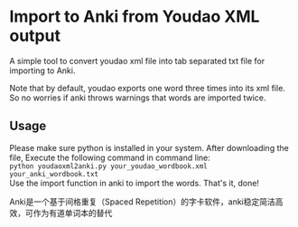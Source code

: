 # Import to Anki from Youdao XML output

A simple tool to convert youdao xml file into tab separated txt file for importing to Anki. 

Note that by default, youdao exports one word three times into its xml file. So no worries 
if anki throws warnings that words are imported twice. 

## Usage
Please make sure python is installed in your system. After downloading the file, Execute 
the following command in command line:  
    `python youdaoxml2anki.py your_youdao_wordbook.xml your_anki_wordbook.txt`  
Use the import function in anki to import the words. That's it, done!

Anki是一个基于间格重复（Spaced Repetition）的字卡软件，anki稳定简洁高效，可作为有道单词本的替代
